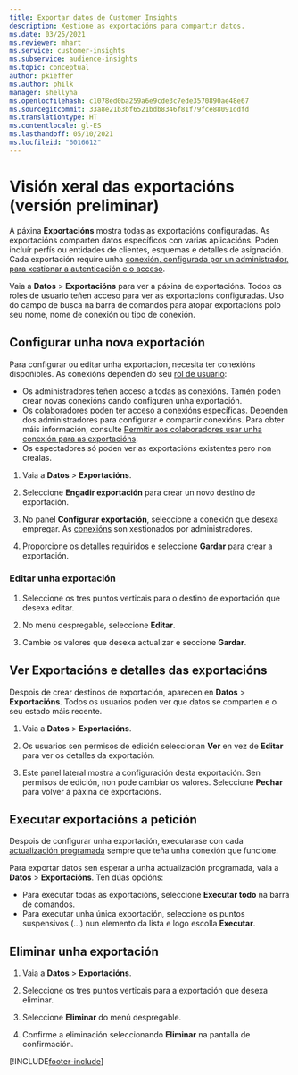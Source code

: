 ```yaml
---
title: Exportar datos de Customer Insights
description: Xestione as exportacións para compartir datos.
ms.date: 03/25/2021
ms.reviewer: mhart
ms.service: customer-insights
ms.subservice: audience-insights
ms.topic: conceptual
author: pkieffer
ms.author: philk
manager: shellyha
ms.openlocfilehash: c1078ed0ba259a6e9cde3c7ede3570890ae48e67
ms.sourcegitcommit: 33a8e21b3bf6521bdb8346f81f79fce88091ddfd
ms.translationtype: HT
ms.contentlocale: gl-ES
ms.lasthandoff: 05/10/2021
ms.locfileid: "6016612"
---
```

# <a name="exports-preview-overview"></a>Visión xeral das exportacións (versión preliminar)

A páxina **Exportacións** mostra todas as exportacións configuradas. As exportacións comparten datos específicos con varias aplicacións. Poden incluír perfís ou entidades de clientes, esquemas e detalles de asignación. Cada exportación require unha [conexión, configurada por un administrador, para xestionar a autenticación e o acceso](connections.md).

Vaia a **Datos** > **Exportacións** para ver a páxina de exportacións. Todos os roles de usuario teñen acceso para ver as exportacións configuradas. Uso do campo de busca na barra de comandos para atopar exportacións polo seu nome, nome de conexión ou tipo de conexión.

## <a name="set-up-a-new-export"></a>Configurar unha nova exportación

Para configurar ou editar unha exportación, necesita ter conexións dispoñibles. As conexións dependen do seu [rol de usuario](permissions.md):
- Os administradores teñen acceso a todas as conexións. Tamén poden crear novas conexións cando configuren unha exportación.
- Os colaboradores poden ter acceso a conexións específicas. Dependen dos administradores para configurar e compartir conexións. Para obter máis información, consulte [Permitir aos colaboradores usar unha conexión para as exportacións](connections.md#allow-contributors-to-use-a-connection-for-exports).
- Os espectadores só poden ver as exportacións existentes pero non crealas.

1. Vaia a **Datos** > **Exportacións**.

1. Seleccione **Engadir exportación** para crear un novo destino de exportación.

1. No panel **Configurar exportación**, seleccione a conexión que desexa empregar. As [conexións](connections.md) son xestionados por administradores. 

1. Proporcione os detalles requiridos e seleccione **Gardar** para crear a exportación.

### <a name="edit-an-export"></a>Editar unha exportación

1. Seleccione os tres puntos verticais para o destino de exportación que desexa editar.

1. No menú despregable, seleccione **Editar**.

1. Cambie os valores que desexa actualizar e seccione **Gardar**.

## <a name="view-exports-and-export-details"></a>Ver Exportacións e detalles das exportacións

Despois de crear destinos de exportación, aparecen en **Datos** > **Exportacións**. Todos os usuarios poden ver que datos se comparten e o seu estado máis recente.

1. Vaia a **Datos** > **Exportacións**.

1. Os usuarios sen permisos de edición seleccionan **Ver** en vez de **Editar** para ver os detalles da exportación.

1. Este panel lateral mostra a configuración desta exportación. Sen permisos de edición, non pode cambiar os valores. Seleccione **Pechar** para volver á páxina de exportacións.

## <a name="run-exports-on-demand"></a>Executar exportacións a petición

Despois de configurar unha exportación, executarase con cada [actualización programada](system.md#schedule-tab) sempre que teña unha conexión que funcione.

Para exportar datos sen esperar a unha actualización programada, vaia a **Datos** > **Exportacións**. Ten dúas opcións:

- Para executar todas as exportacións, seleccione **Executar todo** na barra de comandos. 
- Para executar unha única exportación, seleccione os puntos suspensivos (...) nun elemento da lista e logo escolla **Executar**.

## <a name="remove-an-export"></a>Eliminar unha exportación

1. Vaia a **Datos** > **Exportacións**.

1. Seleccione os tres puntos verticais para a exportación que desexa eliminar.

1. Seleccione **Eliminar** do menú despregable.

1. Confirme a eliminación seleccionando **Eliminar** na pantalla de confirmación.


[!INCLUDE[footer-include](../includes/footer-banner.md)]
